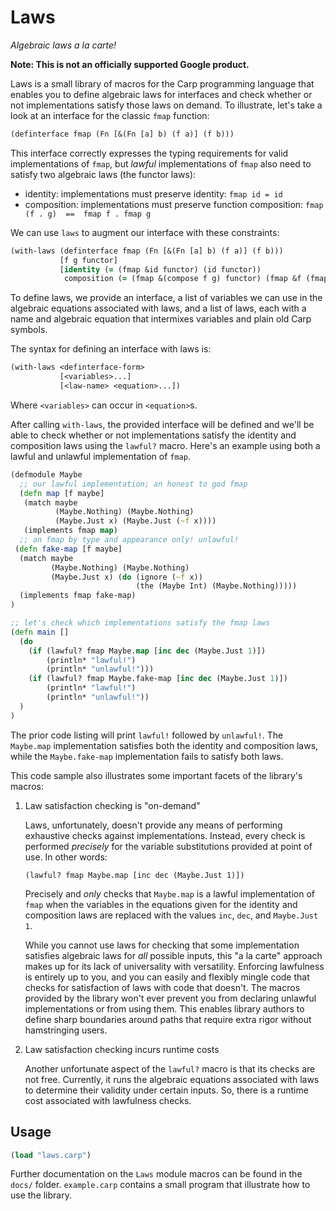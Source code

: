 # Laws

*Algebraic laws a la carte!*

**Note: This is not an officially supported Google product.**

Laws is a small library of macros for the Carp programming language that enables
you to define algebraic laws for interfaces and check whether or not
implementations satisfy those laws on demand. To illustrate, let's take a look
at an interface for the classic `fmap` function:

```clojure
(definterface fmap (Fn [&(Fn [a] b) (f a)] (f b)))
```

This interface correctly expresses the typing requirements for valid
implementations of `fmap`, but *lawful* implementations of `fmap` also need to
satisfy two algebraic laws (the functor laws):

- identity: implementations must preserve identity: `fmap id = id`
- composition: implementations must preserve function composition: `fmap (f . g)  ==  fmap f . fmap g`

We can use `laws` to augment our interface with these constraints:

```clojure
(with-laws (definterface fmap (Fn [&(Fn [a] b) (f a)] (f b)))
           [f g functor]
           [identity (= (fmap &id functor) (id functor))
            composition (= (fmap &(compose f g) functor) (fmap &f (fmap &g functor)))])
```

To define laws, we provide an interface, a list of variables we can use in the
algebraic equations associated with laws, and a list of laws, each with a name
and algebraic equation that intermixes variables and plain old Carp symbols.

The syntax for defining an interface with laws is:

```clojure
(with-laws <definterface-form>
           [<variables>...]
           [<law-name> <equation>...])
```

Where `<variables>` can occur in `<equation>`s.

After calling `with-laws`, the provided interface will be defined and we'll be
able to check whether or not implementations satisfy the identity and
composition laws using the `lawful?` macro. Here's an example using both a
lawful and unlawful implementation of `fmap`.

```clojure
(defmodule Maybe
  ;; our lawful implementation; an honest to god fmap
  (defn map [f maybe]
   (match maybe
          (Maybe.Nothing) (Maybe.Nothing)
          (Maybe.Just x) (Maybe.Just (~f x))))
   (implements fmap map)
  ;; an fmap by type and appearance only! unlawful!
 (defn fake-map [f maybe]
  (match maybe
         (Maybe.Nothing) (Maybe.Nothing)
         (Maybe.Just x) (do (ignore (~f x))
                            (the (Maybe Int) (Maybe.Nothing)))))
  (implements fmap fake-map)
)

;; let's check which implementations satisfy the fmap laws
(defn main []
  (do
    (if (lawful? fmap Maybe.map [inc dec (Maybe.Just 1)])
        (println* "lawful!")
        (println* "unlawful!")))
    (if (lawful? fmap Maybe.fake-map [inc dec (Maybe.Just 1)])
        (println* "lawful!")
        (println* "unlawful!"))
  )
)
```

The prior code listing will print `lawful!` followed by `unlawful!`. The
`Maybe.map` implementation satisfies both the identity and composition laws,
while the `Maybe.fake-map` implementation fails to satisfy both laws.

This code sample also illustrates some important facets of the library's macros:

1. Law satisfaction checking is "on-demand"

   Laws, unfortunately, doesn't provide any means of performing exhaustive
   checks against implementations. Instead, every check is performed *precisely*
   for the variable substitutions provided at point of use. In other words:

   `(lawful? fmap Maybe.map [inc dec (Maybe.Just 1)])`

   Precisely and *only* checks that `Maybe.map` is a lawful implementation of
   `fmap` when the variables in the equations given for the identity and
   composition laws are replaced with the values `inc`, `dec`, and `Maybe.Just 1`.

   While you cannot use laws for checking that some implementation satisfies
   algebraic laws for *all* possible inputs, this "a la carte" approach makes up
   for its lack of universality with versatility. Enforcing
   lawfulness is entirely up to you, and you can easily and flexibly
   mingle code that checks for satisfaction of laws with code that doesn't. The
   macros provided by the library won't ever prevent you from declaring unlawful
   implementations or from using them. This enables library authors to define
   sharp boundaries around paths that require extra rigor without hamstringing
   users.

2. Law satisfaction checking incurs runtime costs

   Another unfortunate aspect of the `lawful?` macro is that its checks are not
   free. Currently, it runs the algebraic equations associated with laws to
   determine their validity under certain inputs. So, there is a runtime cost
   associated with lawfulness checks.

## Usage

```clojure
(load "laws.carp")
```

Further documentation on the `Laws` module macros can be found in the `docs/`
folder. `example.carp` contains a small program that illustrate how to use the
library.
